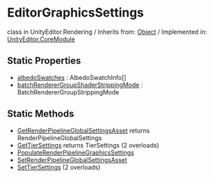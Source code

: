 # EditorGraphicsSettings
class in UnityEditor.Rendering
 / Inherits from: <a href="https://docs.unity3d.com/6000.2/Documentation/ScriptReference/Object.html">Object</a> / Implemented in: <a href="https://docs.unity3d.com/6000.2/Documentation/ScriptReference/UnityEditor.CoreModule.html">UnityEditor.CoreModule</a>

## Static Properties
- <a href="https://docs.unity3d.com/6000.2/Documentation/ScriptReference/EditorGraphicsSettings-albedoSwatches.html">albedoSwatches</a> : AlbedoSwatchInfo[]
- <a href="https://docs.unity3d.com/6000.2/Documentation/ScriptReference/EditorGraphicsSettings-batchRendererGroupShaderStrippingMode.html">batchRendererGroupShaderStrippingMode</a> : BatchRendererGroupStrippingMode

## Static Methods
- <a href="https://docs.unity3d.com/6000.2/Documentation/ScriptReference/EditorGraphicsSettings.GetRenderPipelineGlobalSettingsAsset.html">GetRenderPipelineGlobalSettingsAsset</a> returns RenderPipelineGlobalSettings
- <a href="https://docs.unity3d.com/6000.2/Documentation/ScriptReference/EditorGraphicsSettings.GetTierSettings.html">GetTierSettings</a> returns TierSettings (2 overloads)
- <a href="https://docs.unity3d.com/6000.2/Documentation/ScriptReference/EditorGraphicsSettings.PopulateRenderPipelineGraphicsSettings.html">PopulateRenderPipelineGraphicsSettings</a>
- <a href="https://docs.unity3d.com/6000.2/Documentation/ScriptReference/EditorGraphicsSettings.SetRenderPipelineGlobalSettingsAsset.html">SetRenderPipelineGlobalSettingsAsset</a>
- <a href="https://docs.unity3d.com/6000.2/Documentation/ScriptReference/EditorGraphicsSettings.SetTierSettings.html">SetTierSettings</a> (2 overloads)
